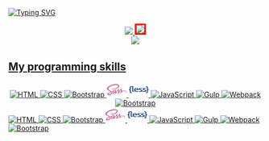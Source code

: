 [![Typing SVG](https://readme-typing-svg.herokuapp.com?color=%2336BCF7&size=28&lines=Full+stack+Web+developer)](https://github.com/diyorbekrustamjonov)

<div align="center">
  <a href="https://github.com/diyorbekrustamjonov">
  <img height="180em" src="https://github-readme-stats.vercel.app/api?username=diyorbekrustamjonov&show_icons=true&theme=dark&include_all_commits=true&count_private=true"/>
  <img height="180em" style="border:3px solid red;"src="https://github-readme-stats.vercel.app/api/top-langs/?username=diyorbekrustamjonov&layout=compact&langs_count=7&theme=dark"/>
</div>
<div align="center">
  <img src="https://raw.githubusercontent.com/diyorbekrustamjonov/diyorbekrustamjonov/output/github-contribution-grid-snake.svg" />
</div>

## My programming skills
<div style="display: inline_block" align="center">
  <img alt="HTML" height="30" width="40" src="https://cdn.jsdelivr.net/gh/devicons/devicon/icons/html5/html5-original.svg">

  <img alt="CSS" height="30" width="40" src="https://cdn.jsdelivr.net/gh/devicons/devicon/icons/css3/css3-original.svg">

  <img alt="Bootstrap" height="30" width="40" src="https://cdn.jsdelivr.net/gh/devicons/devicon/icons/bootstrap/bootstrap-original.svg">
   
  <img  alt="SASS" height="30" width="40" src="https://github.com/devicons/devicon/blob/v2.14.0/icons/sass/sass-original.svg">
 
  <img alt="SCSS" height="30" width="40" src="https://github.com/devicons/devicon/blob/v2.14.0/icons/less/less-plain-wordmark.svg">
   
  <img alt="JavaScript" height="30" width="40" src="https://cdn.jsdelivr.net/gh/devicons/devicon/icons/javascript/javascript-original.svg">
   
  <img alt="Gulp" height="30" width="40" src="https://cdn.jsdelivr.net/gh/devicons/devicon/icons/gulp/gulp-plain.svg">
  
   <img alt="Webpack" height="30" width="40" src="https://cdn.jsdelivr.net/gh/devicons/devicon/icons/webpack/webpack-original.svg">
   
   <img alt="Bootstrap" height="30" width="40" src="https://cdn.jsdelivr.net/gh/devicons/devicon/icons/bootstrap/bootstrap-original.svg">
</div>

<div style="display: inline_block">
  <img alt="HTML" height="30" width="40" src="https://cdn.jsdelivr.net/gh/devicons/devicon/icons/html5/html5-original.svg">

  <img alt="CSS" height="30" width="40" src="https://cdn.jsdelivr.net/gh/devicons/devicon/icons/css3/css3-original.svg">

  <img alt="Bootstrap" height="30" width="40" src="https://cdn.jsdelivr.net/gh/devicons/devicon/icons/bootstrap/bootstrap-original.svg">
   
  <img  alt="SASS" height="30" width="40" src="https://github.com/devicons/devicon/blob/v2.14.0/icons/sass/sass-original.svg">
 
  <img alt="SCSS" height="30" width="40" src="https://github.com/devicons/devicon/blob/v2.14.0/icons/less/less-plain-wordmark.svg">
   
  <img alt="JavaScript" height="30" width="40" src="https://cdn.jsdelivr.net/gh/devicons/devicon/icons/javascript/javascript-original.svg">
   
  <img alt="Gulp" height="30" width="40" src="https://cdn.jsdelivr.net/gh/devicons/devicon/icons/gulp/gulp-plain.svg">
  
   <img alt="Webpack" height="30" width="40" src="https://cdn.jsdelivr.net/gh/devicons/devicon/icons/webpack/webpack-original.svg">
   
   <img alt="Bootstrap" height="30" width="40" src="https://cdn.jsdelivr.net/gh/devicons/devicon/icons/bootstrap/bootstrap-original.svg">
</div>
